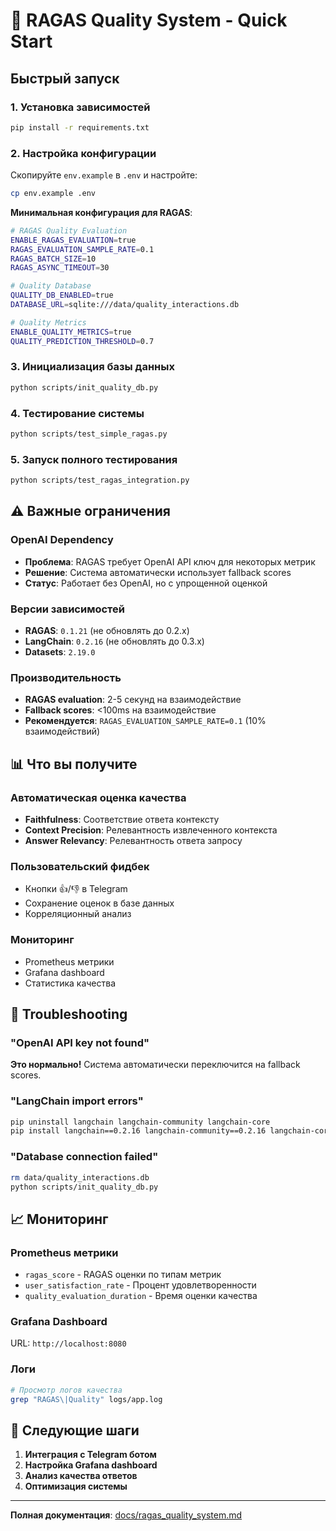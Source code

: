 # 🚀 RAGAS Quality System - Quick Start

## Быстрый запуск

### 1. Установка зависимостей

```bash
pip install -r requirements.txt
```

### 2. Настройка конфигурации

Скопируйте `env.example` в `.env` и настройте:

```bash
cp env.example .env
```

**Минимальная конфигурация для RAGAS**:
```bash
# RAGAS Quality Evaluation
ENABLE_RAGAS_EVALUATION=true
RAGAS_EVALUATION_SAMPLE_RATE=0.1
RAGAS_BATCH_SIZE=10
RAGAS_ASYNC_TIMEOUT=30

# Quality Database
QUALITY_DB_ENABLED=true
DATABASE_URL=sqlite:///data/quality_interactions.db

# Quality Metrics
ENABLE_QUALITY_METRICS=true
QUALITY_PREDICTION_THRESHOLD=0.7
```

### 3. Инициализация базы данных

```bash
python scripts/init_quality_db.py
```

### 4. Тестирование системы

```bash
python scripts/test_simple_ragas.py
```

### 5. Запуск полного тестирования

```bash
python scripts/test_ragas_integration.py
```

## ⚠️ Важные ограничения

### OpenAI Dependency
- **Проблема**: RAGAS требует OpenAI API ключ для некоторых метрик
- **Решение**: Система автоматически использует fallback scores
- **Статус**: Работает без OpenAI, но с упрощенной оценкой

### Версии зависимостей
- **RAGAS**: `0.1.21` (не обновлять до 0.2.x)
- **LangChain**: `0.2.16` (не обновлять до 0.3.x)
- **Datasets**: `2.19.0`

### Производительность
- **RAGAS evaluation**: 2-5 секунд на взаимодействие
- **Fallback scores**: <100ms на взаимодействие
- **Рекомендуется**: `RAGAS_EVALUATION_SAMPLE_RATE=0.1` (10% взаимодействий)

## 📊 Что вы получите

### Автоматическая оценка качества
- **Faithfulness**: Соответствие ответа контексту
- **Context Precision**: Релевантность извлеченного контекста
- **Answer Relevancy**: Релевантность ответа запросу

### Пользовательский фидбек
- Кнопки 👍/👎 в Telegram
- Сохранение оценок в базе данных
- Корреляционный анализ

### Мониторинг
- Prometheus метрики
- Grafana dashboard
- Статистика качества

## 🔧 Troubleshooting

### "OpenAI API key not found"
**Это нормально!** Система автоматически переключится на fallback scores.

### "LangChain import errors"
```bash
pip uninstall langchain langchain-community langchain-core
pip install langchain==0.2.16 langchain-community==0.2.16 langchain-core==0.2.38
```

### "Database connection failed"
```bash
rm data/quality_interactions.db
python scripts/init_quality_db.py
```

## 📈 Мониторинг

### Prometheus метрики
- `ragas_score` - RAGAS оценки по типам метрик
- `user_satisfaction_rate` - Процент удовлетворенности
- `quality_evaluation_duration` - Время оценки качества

### Grafana Dashboard
URL: `http://localhost:8080`

### Логи
```bash
# Просмотр логов качества
grep "RAGAS\|Quality" logs/app.log
```

## 🎯 Следующие шаги

1. **Интеграция с Telegram ботом**
2. **Настройка Grafana dashboard**
3. **Анализ качества ответов**
4. **Оптимизация системы**

---

**Полная документация**: [docs/ragas_quality_system.md](ragas_quality_system.md)
